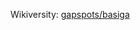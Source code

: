 Wikiversity: [gapspots/basiga](https://en.wikiversity.org/wiki/Studies_of_Euler_diagrams/gapspots/basiga)
